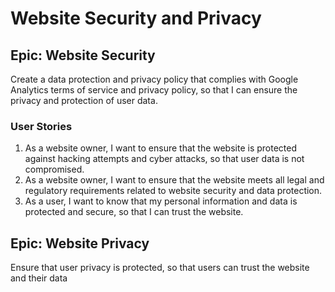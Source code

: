 # Website Security and Privacy

## Epic: Website Security
 Create a data protection and privacy policy that complies with Google Analytics terms of service and privacy policy, so that I can ensure the privacy and protection of user data.


### User Stories
1. As a website owner, I want to ensure that the website is protected against hacking attempts and cyber attacks, so that user data is not compromised.  
2. As a website owner, I want to ensure that the website meets all legal and regulatory requirements related to website security and data protection.  
3. As a user, I want to know that my personal information and data is protected and secure, so that I can trust the website.  


## Epic: Website Privacy
Ensure that user privacy is protected, so that users can trust the website and their data
